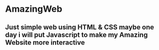 # AmazingWeb
## Just simple web using HTML & CSS maybe one day i will put Javascript to make my Amazing Website more interactive

